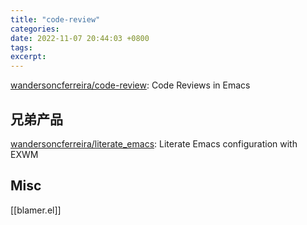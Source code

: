 ```yaml
---
title: "code-review"
categories: 
date: 2022-11-07 20:44:03 +0800
tags: 
excerpt: 
---
```


[wandersoncferreira/code-review](https://github.com/wandersoncferreira/code-review): Code Reviews in Emacs



## 兄弟产品

[wandersoncferreira/literate_emacs](https://github.com/wandersoncferreira/literate_emacs): Literate Emacs configuration with EXWM



## Misc

[[blamer.el]]


